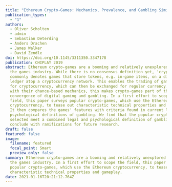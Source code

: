 ```yaml
---
title: "Ethereum Crypto-Games: Mechanics, Prevalence, and Gambling Similarities"
publication_types:
  - "1"
authors:
  - Oliver Scholten
  - admin
  - Sebastian Deterding
  - Anders Drachen
  - James Walker
  - David Zendle
doi: https://doi.org/10.1145/3311350.3347178
publication: CHIPLAY 2019
abstract: Ethereum crypto-games are a booming and relatively unexplored area of
  the games industry. While there is no consensus definition yet, 'crypto-games'
  commonly denotes games that store tokens, e.g. in-game items, on a distributed
  ledger atop a cryptocurrency network. This enables the trading of game items
  for cryptocurrency, which can then be exchanged for regular currency. Together
  with their chance-based mechanics, this makes crypto-games part of the recent
  convergence of digital gaming and gambling. In a first effort to scope the
  field, this paper surveys popular crypto-games, which use the Ethereum
  cryptocurrency, to tease out characteristic technical properties and gameplay.
  It then compares the games' features with criteria found in current legal and
  psychological definitions of gambling. We find that the popular crypto-games
  selected meet a combined legal and psychological definition of gambling, and
  conclude with ramifications for future research.
draft: false
featured: false
image:
  filename: featured
  focal_point: Smart
  preview_only: false
summary: Ethereum crypto-games are a booming and relatively unexplored area of
  the games industry. In a first effort to scope the field, this paper surveys
  popular crypto-games, which use the Ethereum cryptocurrency, to tease out
  characteristic technical properties and gameplay.
date: 2021-01-16T20:21:12.764Z
---
```


